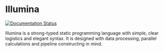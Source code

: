 # Illumina

[![Documentation Status](https://readthedocs.org/projects/illumina/badge/?version=latest)](https://illumina.readthedocs.io/en/latest/?badge=latest)

Illumina is a strong-typed static programming language with simple, clear logistics and elegant syntax. It is designed with data processing, parallel calculations and pipeline constructing in mind. 